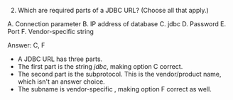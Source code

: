 2. Which are required parts of a JDBC URL? (Choose all that apply.)

A. Connection parameter
B. IP address of database
C. jdbc
D. Password
E. Port
F. Vendor-specific string


Answer: C, F

- A JDBC URL has three parts. 
- The first part is the string *jdbc*, making option C correct.
- The second part is the subprotocol. This is the vendor/product name, which isn't an answer choice.
- The subname is vendor-specific , making option F correct as well.
